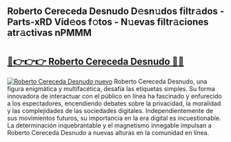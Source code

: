 ## Roberto Cereceda Desnudo D𝚎sn𝚞dos filtr𝚊dos - Parts-xRD Vid𝚎os f𝚘tos - N𝚞evas filtr𝚊ciones atr𝚊ctivas nPMMM

# <h2><a href="http://mbc7m9.tromn.icu/?c=Roberto+Cereceda+Desnudo">🔗👉👉👉 Roberto Cereceda Desnudo 🔗🔗</a></h2>

[![Roberto Cereceda Desnudo nuevo](https://i.imgur.com/pEAQMta.gif)](http://mbc7m9.tromn.icu/?c=Roberto+Cereceda+Desnudo)
Roberto Cereceda Desnudo, una figura enigmática y multifacética, desafía las etiquetas simples. Su forma innovadora de interactuar con el público en línea ha fascinado y enfurecido a los espectadores, encendiendo debates sobre la privacidad, la moralidad y las complejidades de las sociedades digitales. Independientemente de sus movimientos futuros, su importancia en la era digital es incuestionable. La determinación inquebrantable y el magnetismo innegable impulsan a Roberto Cereceda Desnudo a nuevas alturas en la comunidad en línea.
